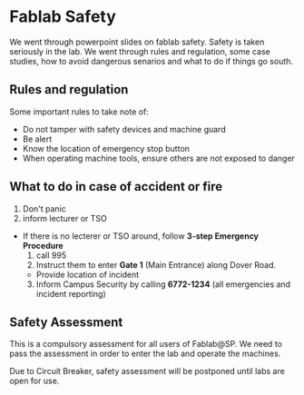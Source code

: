 # Fablab Safety

We went through powerpoint slides on fablab safety. Safety is taken seriously in the lab. We went through rules and regulation, some case studies, how to avoid dangerous senarios and what to do if things go south.

## Rules and regulation

Some important rules to take note of:
- Do not tamper with safety devices and machine guard
- Be alert
- Know the location of emergency stop button
- When operating machine tools, ensure others are not exposed to danger

## What to do in case of accident or fire

1. Don't panic
2. inform lecturer or TSO
- If there is no lecterer or TSO around, follow **3-step Emergency Procedure**
  1. call 995
  2. Instruct them to enter **Gate 1** (Main Entrance) along Dover Road.
    - Provide location of incident
  3. Inform Campus Security by calling **6772-1234** (all emergencies and incident reporting)

## Safety Assessment

This is a compulsory assessment for all users of Fablab@SP. We need to pass the assessment in order to enter the lab and operate the machines.

Due to Circuit Breaker, safety assessment will be postponed until labs are open for use.
